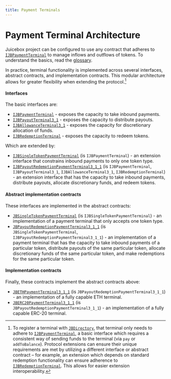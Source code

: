 ```yaml
---
title: Payment Terminals
---
```


# Payment Terminal Architecture

Juicebox project can be configured to use any contract that adheres to [`IJBPaymentTerminal`](/dev/api/interfaces/ijbpaymentterminal/) to manage inflows and outflows of tokens. To understand the basics, read the [glossary](/dev/learn/glossary/payment-terminal/).

In practice, terminal functionality is implemented across several interfaces, abstract contracts, and implementation contracts. This modular architecture allows for greater flexibility when extending the protocol.[^1]

#### Interfaces

The basic interfaces are:

- [`IJBPaymentTerminal`](/dev/api/interfaces/ijbpaymentterminal) - exposes the capacity to take inbound payments.
- [`IJBPayoutTerminal3_1`](/dev/api/interfaces/ijbpayoutterminal3_1) - exposes the capacity to distribute payouts.
- [`IJBAllowanceTerminal3_1`](/dev/api/interfaces/ijballowanceterminal3_1) - exposes the capacity for discretionary allocation of funds.
- [`IJBRedemptionTerminal`](/dev/api/interfaces/ijbredemptionterminal) - exposes the capacity to redeem tokens.

Which are extended by:

- [`IJBSingleTokenPaymentTerminal`](/dev/api/interfaces/ijbsingletokenpaymentterminal/) (is `IJBPaymentTerminal`) - an extension interface that constrains inbound payments to only one token type.
- [`IJBPayoutRedemptionPaymentTerminal3_1_1`](/dev/api/interfaces/ijbpayoutredemptionpaymentterminal3_1_1/) (is `IJBPaymentTerminal`, `IJBPayoutTerminal3_1`, `IJBAllowanceTerminal3_1`, `IJBRedemptionTerminal`) - an extension interface that has the capacity to take inbound payments, distribute payouts, allocate discretionary funds, and redeem tokens.

#### Abstract implementation contracts

These interfaces are implemented in the abstract contracts:

- [`JBSingleTokenPaymentTerminal`](/dev/api/contracts/or-payment-terminals/or-abstract/jbsingletokenpaymentterminal/) (is `IJBSingleTokenPaymentTerminal`) - an implementation of a payment terminal that only accepts one token type.
- [`JBPayoutRedemptionPaymentTerminal3_1_1`](/dev/api/contracts/or-payment-terminals/or-abstract/jbpayoutredemptionpaymentterminal3_1_1/) (is `JBSingleTokenPaymentTerminal`, `IJBPayoutRedemptionPaymentTerminal3_1_1`) - an implementation of a payment terminal that has the capacity to take inbound payments of a particular token, distribute payouts of the same particular token, allocate discretionary funds of the same particular token, and make redemptions for the same particular token.

#### Implementation contracts

Finally, these contracts implement the abstract contracts above:

- [`JBETHPaymentTerminal3_1_1`](/dev/api/contracts/or-payment-terminals/jbethpaymentterminal3_1_1/) (is `JBPayoutRedemptionPaymentTerminal3_1_1`) - an implementation of a fully capable ETH terminal.
- [`JBERC20PaymentTerminal3_1_1`](/dev/api/contracts/or-payment-terminals/jberc20paymentterminal3_1_1/) (is `JBPayoutRedemptionPaymentTerminal3_1_1`) - an implementation of a fully capable ERC-20 terminal.

[^1]: To register a terminal with [`JBDirectory`](/dev/api/contracts/jbdirectory/), that terminal only needs to adhere to [`IJBPaymentTerminal`](/dev/api/interfaces/ijbpaymentterminal/), a basic interface which requires a consistent way of sending funds to the terminal (via `pay` or `addToBalance`). Protocol extensions can ensure their unique requirements are met by utilizing a different interface or abstract contract – for example, an extension which depends on standard redemption functionality can ensure adherence to [`IJBRedemptionTerminal`](/dev/api/interfaces/ijbredemptionterminal/). This allows for easier extension interoperability.
